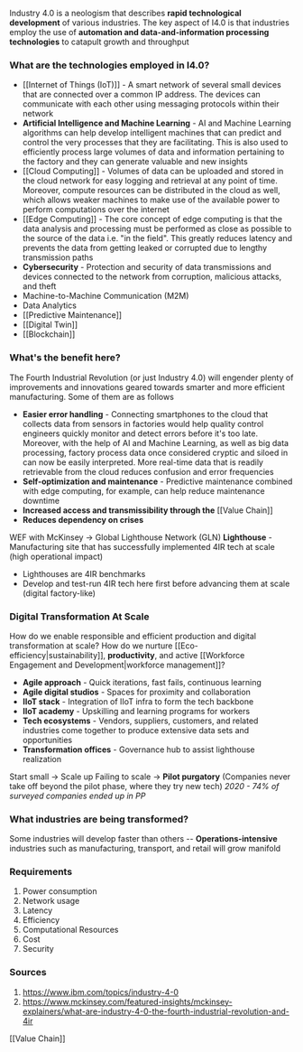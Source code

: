 Industry 4.0 is a neologism that describes **rapid technological development** of various industries. The key aspect of I4.0 is that industries employ the use of **automation and data-and-information processing technologies** to catapult growth and throughput
### What are the technologies employed in I4.0?
* [[Internet of Things (IoT)]] - A smart network of several small devices that are connected over a common IP address. The devices can communicate with each other using messaging protocols within their network 
* **Artificial Intelligence and Machine Learning** - AI and Machine Learning algorithms can help develop intelligent machines that can predict and control the very processes that they are facilitating. This is also used to efficiently process large volumes of data and information pertaining to the factory and they can generate valuable and new insights
* [[Cloud Computing]] - Volumes of data can be uploaded and stored in the cloud network for easy logging and retrieval at any point of time. Moreover, compute resources can be distributed in the cloud as well, which allows weaker machines to make use of the available power to perform computations over the internet
* [[Edge Computing]] - The core concept of edge computing is that the data analysis and processing must be performed as close as possible to the source of the data i.e. "in the field". This greatly reduces latency and prevents the data from getting leaked or corrupted due to lengthy transmission paths
* **Cybersecurity** - Protection and security of data transmissions and devices connected to the network from corruption, malicious attacks, and theft
* Machine-to-Machine Communication (M2M)
* Data Analytics
* [[Predictive Maintenance]]
* [[Digital Twin]]
* [[Blockchain]]

### What's the benefit here?
The Fourth Industrial Revolution (or just Industry 4.0) will engender plenty of improvements and innovations geared towards smarter and more efficient manufacturing. Some of them are as follows
* **Easier error handling** - Connecting smartphones to the cloud that collects data from sensors in factories would help quality control engineers quickly monitor and detect errors before it's too late. Moreover, with the help of AI and Machine Learning, as well as big data processing, factory process data once considered cryptic and siloed in can now be easily interpreted. More real-time data that is readily retrievable from the cloud reduces confusion and error frequencies
* **Self-optimization and maintenance** - Predictive maintenance combined with edge computing, for example, can help reduce maintenance downtime
* **Increased access and transmissibility through the** [[Value Chain]]
* **Reduces dependency on crises**

WEF with McKinsey -> Global Lighthouse Network (GLN)
**Lighthouse** - Manufacturing site that has successfully implemented 4IR tech at scale (high operational impact)
* Lighthouses are 4IR benchmarks
* Develop and test-run 4IR tech here first before advancing them at scale (digital factory-like)

### Digital Transformation At Scale 
How do we enable responsible and efficient production and digital transformation at scale? How do we nurture [[Eco-efficiency|sustainability]], **productivity**, and active [[Workforce Engagement and Development|workforce management]]?
* **Agile approach** - Quick iterations, fast fails, continuous learning
* **Agile digital studios** - Spaces for proximity and collaboration
* **IIoT stack** - Integration of IIoT infra to form the tech backbone
* **IIoT academy** - Upskilling and learning programs for workers
* **Tech ecosystems** - Vendors, suppliers, customers, and related industries come together to produce extensive data sets and opportunities
* **Transformation offices** - Governance hub to assist lighthouse realization

Start small -> Scale up
Failing to scale -> **Pilot purgatory** (Companies never take off beyond the pilot phase, where they try new tech)
_2020 - 74% of surveyed companies ended up in PP_

### What industries are being transformed?
Some industries will develop faster than others -- **Operations-intensive** industries such as manufacturing, transport, and retail will grow manifold

### Requirements
1. Power consumption
2. Network usage
3. Latency
4. Efficiency
5. Computational Resources
6. Cost
7. Security
### Sources
1. https://www.ibm.com/topics/industry-4-0
2. https://www.mckinsey.com/featured-insights/mckinsey-explainers/what-are-industry-4-0-the-fourth-industrial-revolution-and-4ir

[[Value Chain]]


